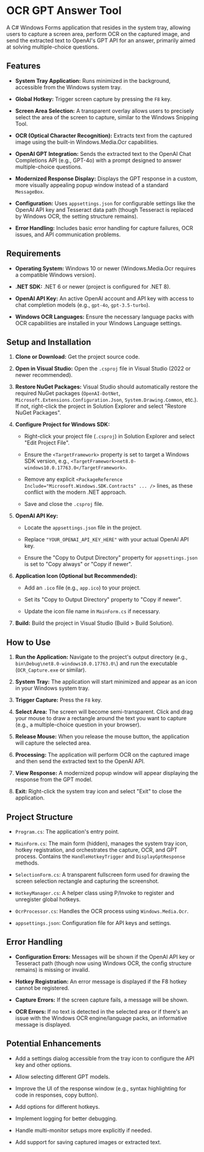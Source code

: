# OCR GPT Answer Tool

A C# Windows Forms application that resides in the system tray, allowing users to capture a screen area, perform OCR on the captured image, and send the extracted text to OpenAI's GPT API for an answer, primarily aimed at solving multiple-choice questions.

## Features

* **System Tray Application:** Runs minimized in the background, accessible from the Windows system tray.

* **Global Hotkey:** Trigger screen capture by pressing the `F8` key.

* **Screen Area Selection:** A transparent overlay allows users to precisely select the area of the screen to capture, similar to the Windows Snipping Tool.

* **OCR (Optical Character Recognition):** Extracts text from the captured image using the built-in Windows.Media.Ocr capabilities.

* **OpenAI GPT Integration:** Sends the extracted text to the OpenAI Chat Completions API (e.g., GPT-4o) with a prompt designed to answer multiple-choice questions.

* **Modernized Response Display:** Displays the GPT response in a custom, more visually appealing popup window instead of a standard `MessageBox`.

* **Configuration:** Uses `appsettings.json` for configurable settings like the OpenAI API key and Tesseract data path (though Tesseract is replaced by Windows OCR, the setting structure remains).

* **Error Handling:** Includes basic error handling for capture failures, OCR issues, and API communication problems.

## Requirements

* **Operating System:** Windows 10 or newer (Windows.Media.Ocr requires a compatible Windows version).

* **.NET SDK:** .NET 6 or newer (project is configured for .NET 8).

* **OpenAI API Key:** An active OpenAI account and API key with access to chat completion models (e.g., `gpt-4o`, `gpt-3.5-turbo`).

* **Windows OCR Languages:** Ensure the necessary language packs with OCR capabilities are installed in your Windows Language settings.

## Setup and Installation

1. **Clone or Download:** Get the project source code.

2. **Open in Visual Studio:** Open the `.csproj` file in Visual Studio (2022 or newer recommended).

3. **Restore NuGet Packages:** Visual Studio should automatically restore the required NuGet packages (`OpenAI-DotNet`, `Microsoft.Extensions.Configuration.Json`, `System.Drawing.Common`, etc.). If not, right-click the project in Solution Explorer and select "Restore NuGet Packages".

4. **Configure Project for Windows SDK:**

   * Right-click your project file (`.csproj`) in Solution Explorer and select "Edit Project File".

   * Ensure the `<TargetFramework>` property is set to target a Windows SDK version, e.g., `<TargetFramework>net8.0-windows10.0.17763.0</TargetFramework>`.

   * Remove any explicit `<PackageReference Include="Microsoft.Windows.SDK.Contracts" ... />` lines, as these conflict with the modern .NET approach.

   * Save and close the `.csproj` file.

5. **OpenAI API Key:**

   * Locate the `appsettings.json` file in the project.

   * Replace `"YOUR_OPENAI_API_KEY_HERE"` with your actual OpenAI API key.

   * Ensure the "Copy to Output Directory" property for `appsettings.json` is set to "Copy always" or "Copy if newer".

6. **Application Icon (Optional but Recommended):**

   * Add an `.ico` file (e.g., `app.ico`) to your project.

   * Set its "Copy to Output Directory" property to "Copy if newer".

   * Update the icon file name in `MainForm.cs` if necessary.

7. **Build:** Build the project in Visual Studio (Build > Build Solution).

## How to Use

1. **Run the Application:** Navigate to the project's output directory (e.g., `bin\Debug\net8.0-windows10.0.17763.0\`) and run the executable (`OCR_Capture.exe` or similar).

2. **System Tray:** The application will start minimized and appear as an icon in your Windows system tray.

3. **Trigger Capture:** Press the `F8` key.

4. **Select Area:** The screen will become semi-transparent. Click and drag your mouse to draw a rectangle around the text you want to capture (e.g., a multiple-choice question in your browser).

5. **Release Mouse:** When you release the mouse button, the application will capture the selected area.

6. **Processing:** The application will perform OCR on the captured image and then send the extracted text to the OpenAI API.

7. **View Response:** A modernized popup window will appear displaying the response from the GPT model.

8. **Exit:** Right-click the system tray icon and select "Exit" to close the application.

## Project Structure

* `Program.cs`: The application's entry point.

* `MainForm.cs`: The main form (hidden), manages the system tray icon, hotkey registration, and orchestrates the capture, OCR, and GPT process. Contains the `HandleHotkeyTrigger` and `DisplayGptResponse` methods.

* `SelectionForm.cs`: A transparent fullscreen form used for drawing the screen selection rectangle and capturing the screenshot.

* `HotkeyManager.cs`: A helper class using P/Invoke to register and unregister global hotkeys.

* `OcrProcessor.cs`: Handles the OCR process using `Windows.Media.Ocr`.

* `appsettings.json`: Configuration file for API keys and settings.

## Error Handling

* **Configuration Errors:** Messages will be shown if the OpenAI API key or Tesseract path (though now using Windows OCR, the config structure remains) is missing or invalid.

* **Hotkey Registration:** An error message is displayed if the F8 hotkey cannot be registered.

* **Capture Errors:** If the screen capture fails, a message will be shown.

* **OCR Errors:** If no text is detected in the selected area or if there's an issue with the Windows OCR engine/language packs, an informative message is displayed.

## Potential Enhancements

* Add a settings dialog accessible from the tray icon to configure the API key and other options.

* Allow selecting different GPT models.

* Improve the UI of the response window (e.g., syntax highlighting for code in responses, copy button).

* Add options for different hotkeys.

* Implement logging for better debugging.

* Handle multi-monitor setups more explicitly if needed.

* Add support for saving captured images or extracted text.
